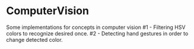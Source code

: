 # ComputerVision
Some implementations for concepts in computer vision
#1 - Filtering HSV colors to recognize desired once.
#2 - Detecting hand gestures in order to change detected color.
